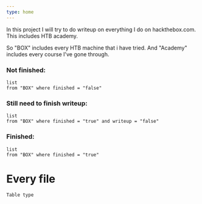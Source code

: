 ```yaml
---
type: home
---
```


In this project I will try to do writeup on everything I do on hackthebox.com.
This includes HTB academy.

So "BOX" includes every HTB machine that i have tried.
And "Academy" includes every course I've gone through.

### **Not finished:**
```dataview
list 
from "BOX" where finished = "false"
```
### Still need to finish writeup:
```dataview
list
from "BOX" where finished = "true" and writeup = "false"
```

### **Finished:**
```dataview
list
from "BOX" where finished = "true"
```
# Every file
```dataview
Table type
```




























